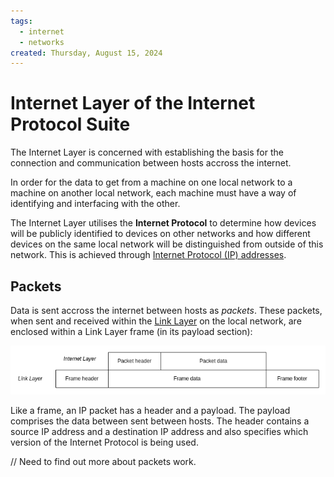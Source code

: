 ```yaml
---
tags:
  - internet
  - networks
created: Thursday, August 15, 2024
---
```


# Internet Layer of the Internet Protocol Suite

The Internet Layer is concerned with establishing the basis for the connection
and communication between hosts accross the internet.

In order for the data to get from a machine on one local network to a machine on
another local network, each machine must have a way of identifying and
interfacing with the other.

The Internet Layer utilises the **Internet Protocol** to determine how devices
will be publicly identified to devices on other networks and how different
devices on the same local network will be distinguished from outside of this
network. This is achieved through
[Internet Protocol (IP) addresses](./IP_addresses.md).

## Packets

Data is sent accross the internet between hosts as _packets_. These packets,
when sent and received within the
[Link Layer](Link_Layer_of_Internet_Protocol.md) on the local network, are
enclosed within a Link Layer frame (in its payload section):

![Internet Layer packet](../img/internet-layer-packet-revised.png)

Like a frame, an IP packet has a header and a payload. The payload comprises the
data between sent between hosts. The header contains a source IP address and a
destination IP address and also specifies which version of the Internet Protocol
is being used.

// Need to find out more about packets work.

